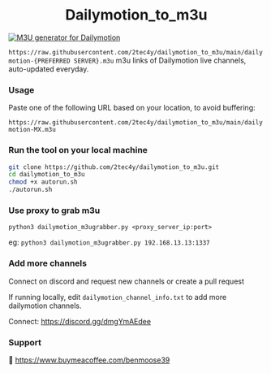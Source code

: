 <h1 align="center"> Dailymotion_to_m3u </h1>

[![M3U generator for Dailymotion](https://github.com/2tec4y/dailymotion_to_m3u/actions/workflows/grabber.yml/badge.svg)](https://github.com/2tec4y/dailymotion_to_m3u/actions/workflows/grabber.yml)

`https://raw.githubusercontent.com/2tec4y/dailymotion_to_m3u/main/dailymotion-{PREFERRED SERVER}.m3u`
m3u links of Dailymotion live channels, auto-updated everyday.

### Usage

Paste one of the following URL based on your location, to avoid buffering:

`https://raw.githubusercontent.com/2tec4y/dailymotion_to_m3u/main/dailymotion-MX.m3u`


### Run the tool on your local machine

```bash
git clone https://github.com/2tec4y/dailymotion_to_m3u.git
cd dailymotion_to_m3u
chmod +x autorun.sh
./autorun.sh
```

### Use proxy to grab m3u

`python3 dailymotion_m3ugrabber.py <proxy_server_ip:port>`

eg: `python3 dailymotion_m3ugrabber.py 192.168.13.13:1337`

### Add more channels

Connect on discord and request new channels or create a pull request

If running locally, edit `dailymotion_channel_info.txt` to add more dailymotion channels.

Connect: https://discord.gg/dmgYmAEdee

### Support

🙂 https://www.buymeacoffee.com/benmoose39
